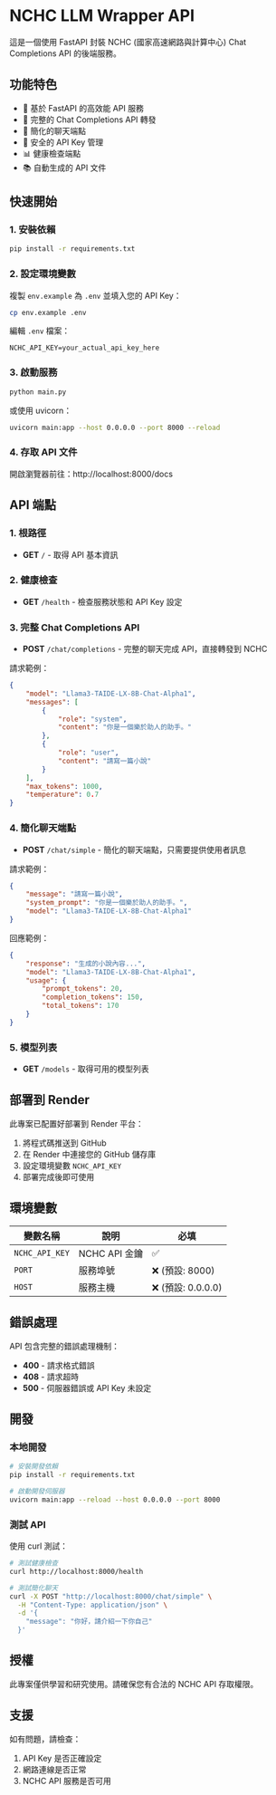# NCHC LLM Wrapper API

這是一個使用 FastAPI 封裝 NCHC (國家高速網路與計算中心) Chat Completions API 的後端服務。

## 功能特色

- 🚀 基於 FastAPI 的高效能 API 服務
- 🔄 完整的 Chat Completions API 轉發
- 💬 簡化的聊天端點
- 🔐 安全的 API Key 管理
- 📊 健康檢查端點
- 📚 自動生成的 API 文件

## 快速開始

### 1. 安裝依賴

```bash
pip install -r requirements.txt
```

### 2. 設定環境變數

複製 `env.example` 為 `.env` 並填入您的 API Key：

```bash
cp env.example .env
```

編輯 `.env` 檔案：
```
NCHC_API_KEY=your_actual_api_key_here
```

### 3. 啟動服務

```bash
python main.py
```

或使用 uvicorn：

```bash
uvicorn main:app --host 0.0.0.0 --port 8000 --reload
```

### 4. 存取 API 文件

開啟瀏覽器前往：http://localhost:8000/docs

## API 端點

### 1. 根路徑
- **GET** `/` - 取得 API 基本資訊

### 2. 健康檢查
- **GET** `/health` - 檢查服務狀態和 API Key 設定

### 3. 完整 Chat Completions API
- **POST** `/chat/completions` - 完整的聊天完成 API，直接轉發到 NCHC

請求範例：
```json
{
    "model": "Llama3-TAIDE-LX-8B-Chat-Alpha1",
    "messages": [
        {
            "role": "system",
            "content": "你是一個樂於助人的助手。"
        },
        {
            "role": "user",
            "content": "請寫一篇小說"
        }
    ],
    "max_tokens": 1000,
    "temperature": 0.7
}
```

### 4. 簡化聊天端點
- **POST** `/chat/simple` - 簡化的聊天端點，只需要提供使用者訊息

請求範例：
```json
{
    "message": "請寫一篇小說",
    "system_prompt": "你是一個樂於助人的助手。",
    "model": "Llama3-TAIDE-LX-8B-Chat-Alpha1"
}
```

回應範例：
```json
{
    "response": "生成的小說內容...",
    "model": "Llama3-TAIDE-LX-8B-Chat-Alpha1",
    "usage": {
        "prompt_tokens": 20,
        "completion_tokens": 150,
        "total_tokens": 170
    }
}
```

### 5. 模型列表
- **GET** `/models` - 取得可用的模型列表

## 部署到 Render

此專案已配置好部署到 Render 平台：

1. 將程式碼推送到 GitHub
2. 在 Render 中連接您的 GitHub 儲存庫
3. 設定環境變數 `NCHC_API_KEY`
4. 部署完成後即可使用

## 環境變數

| 變數名稱 | 說明 | 必填 |
|---------|------|------|
| `NCHC_API_KEY` | NCHC API 金鑰 | ✅ |
| `PORT` | 服務埠號 | ❌ (預設: 8000) |
| `HOST` | 服務主機 | ❌ (預設: 0.0.0.0) |

## 錯誤處理

API 包含完整的錯誤處理機制：

- **400** - 請求格式錯誤
- **408** - 請求超時
- **500** - 伺服器錯誤或 API Key 未設定

## 開發

### 本地開發

```bash
# 安裝開發依賴
pip install -r requirements.txt

# 啟動開發伺服器
uvicorn main:app --reload --host 0.0.0.0 --port 8000
```

### 測試 API

使用 curl 測試：

```bash
# 測試健康檢查
curl http://localhost:8000/health

# 測試簡化聊天
curl -X POST "http://localhost:8000/chat/simple" \
  -H "Content-Type: application/json" \
  -d '{
    "message": "你好，請介紹一下你自己"
  }'
```

## 授權

此專案僅供學習和研究使用。請確保您有合法的 NCHC API 存取權限。

## 支援

如有問題，請檢查：

1. API Key 是否正確設定
2. 網路連線是否正常
3. NCHC API 服務是否可用 